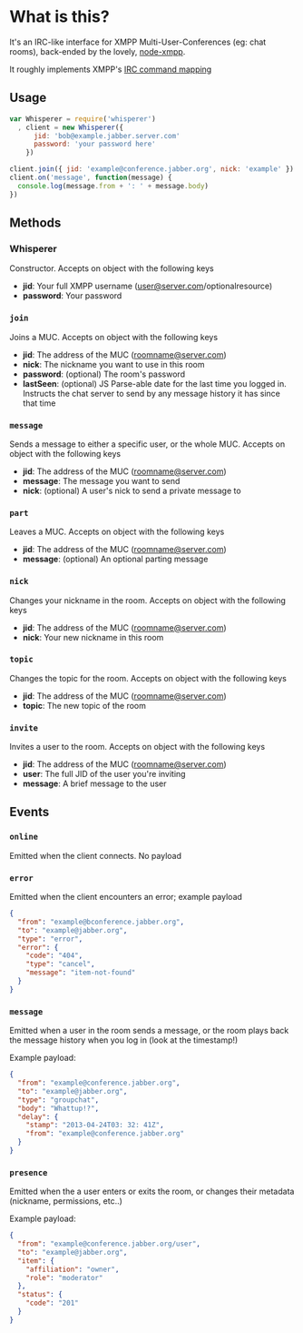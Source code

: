 # What is this?

It's an IRC-like interface for XMPP Multi-User-Conferences (eg: chat rooms),
back-ended by the lovely, [node-xmpp](https://npmjs.org/package/node-xmpp).

It roughly implements XMPP's [IRC command mapping](http://xmpp.org/extensions/xep-0045.html#impl-client-irc)

## Usage

``` javascript
var Whisperer = require('whisperer')
  , client = new Whisperer({
      jid: 'bob@example.jabber.server.com'
      password: 'your password here'
    })

client.join({ jid: 'example@conference.jabber.org', nick: 'example' })
client.on('message', function(message) {
  console.log(message.from + ': ' + message.body)
})
```

## Methods

### Whisperer
Constructor. Accepts on object with the following keys

* __jid__: Your full XMPP username (user@server.com/optionalresource)
* __password__: Your password

### `join`
Joins a MUC. Accepts on object with the following keys

* __jid__: The address of the MUC (roomname@server.com)
* __nick__: The nickname you want to use in this room
* __password__: (optional) The room's password 
* __lastSeen__: (optional) JS Parse-able date for the last time you logged in.
Instructs the chat server to send by any message history it has since that time

### `message`
Sends a message to either a specific user, or the whole MUC.
Accepts on object with the following keys

* __jid__: The address of the MUC (roomname@server.com)
* __message__: The message you want to send
* __nick__: (optional) A user's nick to send a private message to

### `part`
Leaves a MUC. Accepts on object with the following keys

* __jid__: The address of the MUC (roomname@server.com)
* __message__: (optional) An optional parting message

### `nick`
Changes your nickname in the room. Accepts on object with the following keys

* __jid__: The address of the MUC (roomname@server.com)
* __nick__: Your new nickname in this room

### `topic`
Changes the topic for the room. Accepts on object with the following keys

* __jid__: The address of the MUC (roomname@server.com)
* __topic__: The new topic of the room

### `invite`
Invites a user to the room. Accepts on object with the following keys

* __jid__: The address of the MUC (roomname@server.com)
* __user__: The full JID of the user you're inviting
* __message__: A brief message to the user

## Events

### `online`
Emitted when the client connects. No payload

### `error`
Emitted when the client encounters an error; example payload
``` json
{
  "from": "example@bconference.jabber.org",
  "to": "example@jabber.org",
  "type": "error",
  "error": {
    "code": "404",
    "type": "cancel",
    "message": "item-not-found"
  }
}
```

### `message`
Emitted when a user in the room sends a message, or the room plays back the
message history when you log in (look at the timestamp!)

Example payload:
``` json
{
  "from": "example@conference.jabber.org",
  "to": "example@jabber.org",
  "type": "groupchat",
  "body": "Whattup!?",
  "delay": {
    "stamp": "2013-04-24T03: 32: 41Z",
    "from": "example@conference.jabber.org"
  }
}
```

### `presence`
Emitted when the a user enters or exits the room, or changes their metadata
(nickname, permissions, etc..)

Example payload:
``` json
{
  "from": "example@conference.jabber.org/user",
  "to": "example@jabber.org",
  "item": {
    "affiliation": "owner",
    "role": "moderator"
  },
  "status": {
    "code": "201"
  }
}
```
